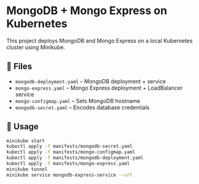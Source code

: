 # MongoDB + Mongo Express on Kubernetes

This project deploys MongoDB and Mongo Express on a local Kubernetes cluster using Minikube.

## 🔧 Files
- `mongodb-deployment.yaml` – MongoDB deployment + service
- `mongo-express.yaml` – Mongo Express deployment + LoadBalancer service
- `mongo-configmap.yaml` – Sets MongoDB hostname
- `mongodb-secret.yaml` – Encodes database credentials

## 🚀 Usage

```bash
minikube start
kubectl apply -f manifests/mongodb-secret.yaml
kubectl apply -f manifests/mongo-configmap.yaml
kubectl apply -f manifests/mongodb-deployment.yaml
kubectl apply -f manifests/mongo-express.yaml
minikube tunnel
minikube service mongodb-express-service --url